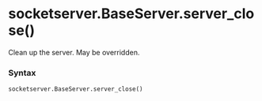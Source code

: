 # socketserver.BaseServer.server_close()

Clean up the server. May be overridden.

### Syntax

```python
socketserver.BaseServer.server_close()
```